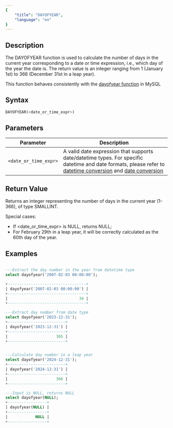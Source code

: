 ```yaml
---
{
    "title": "DAYOFYEAR",
    "language": "en"
}
---
```


## Description

The DAYOFYEAR function is used to calculate the number of days in the current year corresponding to a date or time expression, i.e., which day of the year the date is. The return value is an integer ranging from 1 (January 1st) to 366 (December 31st in a leap year).

This function behaves consistently with the [dayofyear function](https://dev.mysql.com/doc/refman/8.4/en/date-and-time-functions.html#function_dayofyear) in MySQL

## Syntax

```sql
DAYOFYEAR(<date_or_time_expr>)
```

## Parameters

| Parameter | Description |
| -- | -- |
| `<date_or_time_expr>` | A valid date expression that supports date/datetime types. For specific datetime and date formats, please refer to [datetime conversion](../../../../../docs/sql-manual/basic-element/sql-data-types/conversion/datetime-conversion) and [date conversion](../../../../../docs/sql-manual/basic-element/sql-data-types/conversion/date-conversion) |

## Return Value

Returns an integer representing the number of days in the current year (1-366), of type SMALLINT.

Special cases:

- If <date_or_time_expr> is NULL, returns NULL;
- For February 29th in a leap year, it will be correctly calculated as the 60th day of the year.

## Examples

```sql

---Extract the day number in the year from datetime type
select dayofyear('2007-02-03 00:00:00');

+----------------------------------+
| dayofyear('2007-02-03 00:00:00') |
+----------------------------------+
|                               34 |
+----------------------------------+

---Extract day number from date type
select dayofyear('2023-12-31');
+-------------------------+
| dayofyear('2023-12-31') |
+-------------------------+
|                     365 |
+-------------------------+


---Calculate day number in a leap year
select dayofyear('2024-12-31');
+-------------------------+
| dayofyear('2024-12-31') |
+-------------------------+
|                     366 |
+-------------------------+

---Input is NULL, returns NULL
select dayofyear(NULL);
+-----------------+
| dayofyear(NULL) |
+-----------------+
|            NULL |
+-----------------+
```